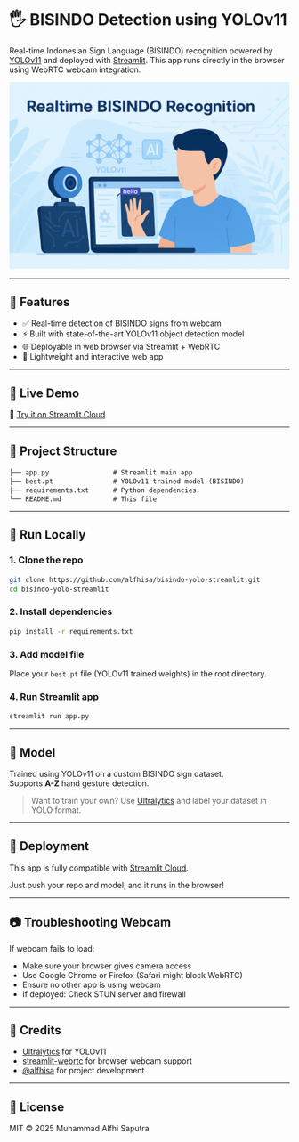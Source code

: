 # 🖐️ BISINDO Detection using YOLOv11

Real-time Indonesian Sign Language (BISINDO) recognition powered by [YOLOv11](https://github.com/ultralytics/ultralytics) and deployed with [Streamlit](https://streamlit.io/). This app runs directly in the browser using WebRTC webcam integration.

![YOLOv11 BISINDO Detection](https://github.com/alfhisa/bisindo-yolo-streamlit/raw/main/bisindo-img-2.png)

---

## 🔧 Features

- ✅ Real-time detection of BISINDO signs from webcam
- ⚡ Built with state-of-the-art YOLOv11 object detection model
- 🌐 Deployable in web browser via Streamlit + WebRTC
- 📆 Lightweight and interactive web app

---

## 🚀 Live Demo

📍 [Try it on Streamlit Cloud](https://bisindo-yolo.streamlit.app/)  

---

## 📁 Project Structure

```
├── app.py                # Streamlit main app
├── best.pt               # YOLOv11 trained model (BISINDO)
├── requirements.txt      # Python dependencies
└── README.md             # This file
```

---

## 🧪 Run Locally

### 1. Clone the repo

```bash
git clone https://github.com/alfhisa/bisindo-yolo-streamlit.git
cd bisindo-yolo-streamlit
```

### 2. Install dependencies

```bash
pip install -r requirements.txt
```

### 3. Add model file

Place your `best.pt` file (YOLOv11 trained weights) in the root directory.

### 4. Run Streamlit app

```bash
streamlit run app.py
```

---

## 🧠 Model

Trained using YOLOv11 on a custom BISINDO sign dataset.  
Supports **A-Z** hand gesture detection.

> Want to train your own? Use [Ultralytics](https://docs.ultralytics.com) and label your dataset in YOLO format.

---

## 📆 Deployment

This app is fully compatible with [Streamlit Cloud](https://streamlit.io/cloud).

Just push your repo and model, and it runs in the browser!

---

## 📷 Troubleshooting Webcam

If webcam fails to load:
- Make sure your browser gives camera access
- Use Google Chrome or Firefox (Safari might block WebRTC)
- Ensure no other app is using webcam
- If deployed: Check STUN server and firewall

---

## 🙌 Credits

- [Ultralytics](https://github.com/ultralytics/ultralytics) for YOLOv11
- [streamlit-webrtc](https://github.com/whitphx/streamlit-webrtc) for browser webcam support
- [@alfhisa](https://github.com/alfhisa) for project development

---

## 📄 License

MIT © 2025 Muhammad Alfhi Saputra
